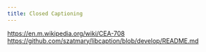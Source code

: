 ```yaml
---
title: Closed Captioning
---
```


https://en.m.wikipedia.org/wiki/CEA-708
https://github.com/szatmary/libcaption/blob/develop/README.md
